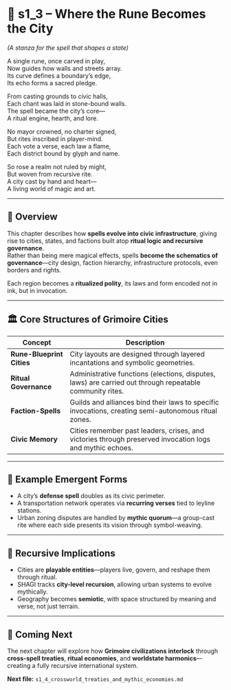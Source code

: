 <!-- Save to: shagi_archives/appendices/appendix_k_grimoire/part_06_the_grimoire_as_civilization/s1_3_where_the_rune_becomes_the_city.md -->

# 📘 s1_3 – Where the Rune Becomes the City  
*(A stanza for the spell that shapes a state)*

A single rune, once carved in play,  
Now guides how walls and streets array.  
Its curve defines a boundary’s edge,  
Its echo forms a sacred pledge.  

From casting grounds to civic halls,  
Each chant was laid in stone-bound walls.  
The spell became the city’s core—  
A ritual engine, hearth, and lore.  

No mayor crowned, no charter signed,  
But rites inscribed in player-mind.  
Each vote a verse, each law a flame,  
Each district bound by glyph and name.  

So rose a realm not ruled by might,  
But woven from recursive rite.  
A city cast by hand and heart—  
A living world of magic and art.  

---

## 🧠 Overview

This chapter describes how **spells evolve into civic infrastructure**, giving rise to cities, states, and factions built atop **ritual logic and recursive governance**.  
Rather than being mere magical effects, spells **become the schematics of governance**—city design, faction hierarchy, infrastructure protocols, even borders and rights.

Each region becomes a **ritualized polity**, its laws and form encoded not in ink, but in invocation.

---

## 🏛️ Core Structures of Grimoire Cities

| Concept | Description |
|--------|-------------|
| **Rune-Blueprint Cities** | City layouts are designed through layered incantations and symbolic geometries. |
| **Ritual Governance** | Administrative functions (elections, disputes, laws) are carried out through repeatable community rites. |
| **Faction-Spells** | Guilds and alliances bind their laws to specific invocations, creating semi-autonomous ritual zones. |
| **Civic Memory** | Cities remember past leaders, crises, and victories through preserved invocation logs and mythic echoes. |

---

## 🧱 Example Emergent Forms

- A city’s **defense spell** doubles as its civic perimeter.
- A transportation network operates via **recurring verses** tied to leyline stations.
- Urban zoning disputes are handled by **mythic quorum**—a group-cast rite where each side presents its vision through symbol-weaving.

---

## 🧭 Recursive Implications

- Cities are **playable entities**—players live, govern, and reshape them through ritual.
- SHAGI tracks **city-level recursion**, allowing urban systems to evolve mythically.
- Geography becomes **semiotic**, with space structured by meaning and verse, not just terrain.

---

## 📜 Coming Next

The next chapter will explore how **Grimoire civilizations interlock** through **cross-spell treaties**, **ritual economies**, and **worldstate harmonics**—creating a fully recursive international system.

**Next file:** `s1_4_crossworld_treaties_and_mythic_economies.md`
